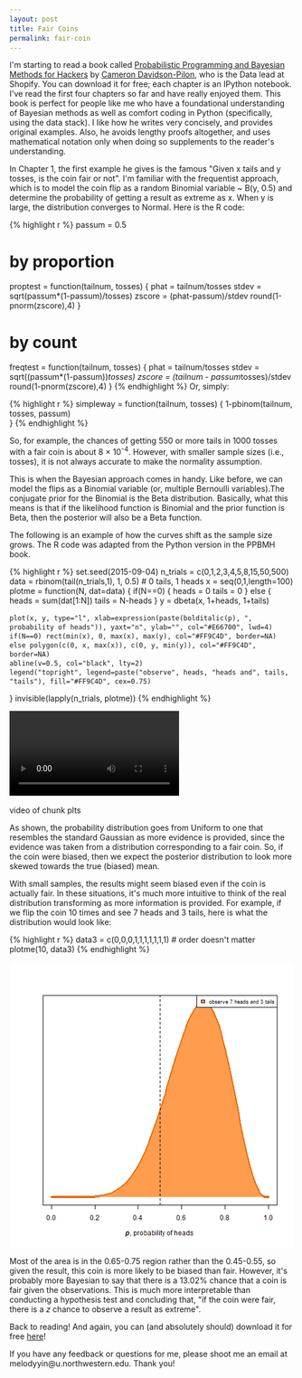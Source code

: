 ```yaml
---
layout: post
title: Fair Coins
permalink: fair-coin
---
```


I'm starting to read a book called [Probabilistic Programming and Bayesian Methods for Hackers](https://github.com/CamDavidsonPilon/Probabilistic-Programming-and-Bayesian-Methods-for-Hackers) by [Cameron Davidson-Pilon](https://twitter.com/Cmrn_DP), who is the Data lead at Shopify. You can download it for free; each chapter is an IPython notebook. I've read the first four chapters so far and have really enjoyed them. This book is perfect for people like me who have a foundational understanding of Bayesian methods as well as comfort coding in Python (specifically, using the data stack). I like how he writes very concisely, and provides original examples. Also, he avoids lengthy proofs altogether, and uses mathematical notation only when doing so supplements to the reader's understanding.

In Chapter 1, the first example he gives is the famous "Given x tails and y tosses, is the coin fair or not". I'm familiar with the frequentist approach, which is to model the coin flip as a random Binomial variable ~ B(y, 0.5) and determine the probability of getting a result as extreme as x. When y is large, the distribution converges to Normal. Here is the R code: 


{% highlight r %}
passum = 0.5
# by proportion
proptest = function(tailnum, tosses) {
	phat = tailnum/tosses
	stdev = sqrt(passum*(1-passum)/tosses)
	zscore = (phat-passum)/stdev 
	round(1-pnorm(zscore),4)
}  
# by count
freqtest = function(tailnum, tosses) {
	phat = tailnum/tosses
	stdev = sqrt((passum*(1-passum))*tosses)
	zscore = (tailnum - passum*tosses)/stdev
	round(1-pnorm(zscore),4)
}
{% endhighlight %}
Or, simply: 


{% highlight r %}
simpleway = function(tailnum, tosses) {
	1-pbinom(tailnum, tosses, passum)	
}
{% endhighlight %}

So, for example, the chances of getting 550 or more tails in 1000 tosses with a fair coin is about 8 &times; 10<sup>-4</sup>. However, with smaller sample sizes (i.e., tosses), it is not always accurate to make the normality assumption. 

This is when the Bayesian approach comes in handy. Like before, we can model the flips as a Binomial variable (or, multiple Bernoulli variables).The conjugate prior for the Binomial is the Beta distribution. Basically, what this means is that if the likelihood function is Binomial and the prior function is Beta, then the posterior will also be a Beta function. 

The following is an example of how the curves shift as the sample size grows. The R code was adapted from the Python version in the PPBMH book. 

{% highlight r %}
set.seed(2015-09-04)
n_trials = c(0,1,2,3,4,5,8,15,50,500)
data = rbinom(tail(n_trials,1), 1, 0.5) # 0 tails, 1 heads
x = seq(0,1,length=100)
plotme = function(N, dat=data) {
    if(N==0) { 
        heads = 0 
        tails = 0
    } else { 
        heads = sum(dat[1:N])
        tails = N-heads
    }
    y = dbeta(x, 1+heads, 1+tails)

    plot(x, y, type="l", xlab=expression(paste(bolditalic(p), ", probability of heads")), yaxt="n", ylab="", col="#E66700", lwd=4)
    if(N==0) rect(min(x), 0, max(x), max(y), col="#FF9C4D", border=NA)
    else polygon(c(0, x, max(x)), c(0, y, min(y)), col="#FF9C4D", border=NA)
    abline(v=0.5, col="black", lty=2)
    legend("topright", legend=paste("observe", heads, "heads and", tails, "tails"), fill="#FF9C4D", cex=0.75)
}
invisible(lapply(n_trials, plotme))
{% endhighlight %}

<video   controls loop><source src="etc/plts-.webm" /><p>video of chunk plts</p></video>

As shown, the probability distribution goes from Uniform to one that resembles the standard Gaussian as more evidence is provided, since the evidence was taken from a distribution corresponding to a fair coin. So, if the coin were biased, then we expect the posterior distribution to look more skewed towards the true (biased) mean.

With small samples, the results might seem biased even if the coin is actually fair. In these situations, it's much more intuitive to think of the real distribution transforming as more information is provided. For example, if we flip the coin 10 times and see 7 heads and 3 tails, here is what the distribution would look like: 

{% highlight r %}
data3 = c(0,0,0,1,1,1,1,1,1,1) # order doesn't matter 
plotme(10, data3)
{% endhighlight %}

![plot of chunk fewtosses](etc/fewtosses-1.png) 

Most of the area is in the 0.65-0.75 region rather than the 0.45-0.55, so given the result, this coin is more likely to be biased than fair. However, it's probably more Bayesian to say that there is a 13.02% chance that a coin is fair given the observations. This is much more interpretable than conducting a hypothesis test and concluding that, "if the coin were fair, there is a *z* chance to observe a result as extreme". 

Back to reading! And again, you can (and absolutely should) download it for free [here](https://github.com/CamDavidsonPilon/Probabilistic-Programming-and-Bayesian-Methods-for-Hackers)!

<p class="message">If you have any feedback or questions for me, please shoot me an email at melodyyin@u.northwestern.edu. Thank you!</p>

